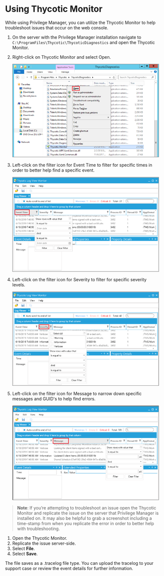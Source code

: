 [title]: # (Using Thycotic Monitor)
[tags]: # (troubleshooting)
[priority]: # (2)
# Using  Thycotic Monitor

While using Privilege Manager, you can utilize the Thycotic Monitor to help troubleshoot issues that occur on the web console.

1. On the server with the Privilege Manager installation navigate to `C:\ProgramFiles\Thycotic\ThycoticDiagnostics` and open the Thycotic Monitor.
1. Right-click on Thycotic Monitor and select Open.

   ![Open Thycotic Monitor application](images/thycotic-monitor/tm-1.png)
1. Left-click on the filter icon for Event Time to filter for specific times in order to better help find a specific event.

   ![Filter by event time](images/thycotic-monitor/tm-2.png)
1. Left-click on the filter icon for Severity to filter for specific severity levels.

   ![Filter by severity](images/thycotic-monitor/tm-3.png)
1. Left-click on the filter icon for Message to narrow down specific messages and GUID's to help find errors.

   ![Filter by messages](images/thycotic-monitor/tm-4.png)

>**Note**:
>If you’re attempting to troubleshoot an issue open the Thycotic Monitor and replicate the issue on the server that Privilege Manager is installed on. It may also be helpful to grab a screenshot including a time-stamp from when you replicate the error in order to better help with troubleshooting.

1. Open the Thycotic Monitor.
1. Replicate the issue server-side.
1. Select __File__.
1. Select __Save__.

The file saves as a .tracelog file type. You can upload the tracelog to your support case or review the event details for further information.
